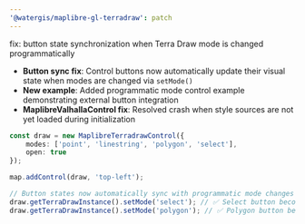 ```yaml
---
'@watergis/maplibre-gl-terradraw': patch
---
```


fix: button state synchronization when Terra Draw mode is changed programmatically

- **Button sync fix**: Control buttons now automatically update their visual state when modes are changed via `setMode()`
- **New example**: Added programmatic mode control example demonstrating external button integration
- **MaplibreValhallaControl fix**: Resolved crash when style sources are not yet loaded during initialization

```ts
const draw = new MaplibreTerradrawControl({
	modes: ['point', 'linestring', 'polygon', 'select'],
	open: true
});

map.addControl(draw, 'top-left');

// Button states now automatically sync with programmatic mode changes
draw.getTerraDrawInstance().setMode('select'); // ✅ Select button becomes active
draw.getTerraDrawInstance().setMode('polygon'); // ✅ Polygon button becomes active
```
